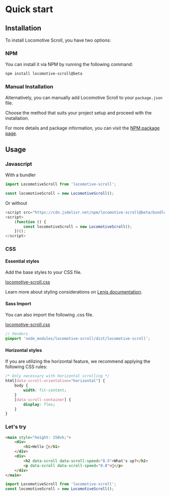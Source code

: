 # Quick start

## Installation

To install Locomotive Scroll, you have two options:

### NPM

You can install it via NPM by running the following command:

```bash
npm install locomotive-scroll@beta
```

### Manual Installation

Alternatively, you can manually add Locomotive Scroll to your `package.json` file.

Choose the method that suits your project setup and proceed with the installation.

For more details and package information, you can visit the [NPM package page](https://www.npmjs.com/package/locomotive-scroll).

## Usage

### Javascript

With a bundler

```js
import LocomotiveScroll from 'locomotive-scroll';

const locomotiveScroll = new LocomotiveScroll();
```

Or without

```js
<script src="https://cdn.jsdelivr.net/npm/locomotive-scroll@beta/bundled/locomotive-scroll.min.js"></script>
<script>
    (function () {
        const locomotiveScroll = new LocomotiveScroll();
    })();
</script>
```

### CSS

#### Essential styles

Add the base styles to your CSS file.

[locomotive-scroll.css](https://github.com/locomotivemtl/locomotive-scroll/blob/v5-beta/bundled/locomotive-scroll.css)

Learn more about styling considerations on [Lenis documentation](https://github.com/studio-freight/lenis#considerations).

#### Sass Import

You can also import the following .css file.

[locomotive-scroll.css](https://github.com/locomotivemtl/locomotive-scroll/blob/v5-beta/bundled/locomotive-scroll.css)

```scss
// Vendors
@import 'node_modules/locomotive-scroll/dist/locomotive-scroll';
```

#### Horizontal styles

If you are utilizing the horizontal feature, we recommend applying the following CSS rules:

```css
/* Only necessary with horizontal scrolling */
html[data-scroll-orientation="horizontal"] {
    body {
        width: fit-content;
    }
    [data-scroll-container] {
        display: flex;
    }
}
```

### Let's try

```html
<main style="height: 150vh;">
    <div>
        <h1>Hello 👋</h1>
    </div>
    <div>
        <h2 data-scroll data-scroll-speed="0.5">What's up?</h2>
        <p data-scroll data-scroll-speed="0.8">😬</p>
    </div>
</main>
```

```js
import LocomotiveScroll from 'locomotive-scroll';
const locomotiveScroll = new LocomotiveScroll();
```
